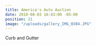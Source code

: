 ```yaml
---
title: America's Auto Auction
date: 2018-08-03 16:43:00 -05:00
position: 21
image: "/uploads/gallery_IMG_0384.JPG"
---
```


Curb and Gutter